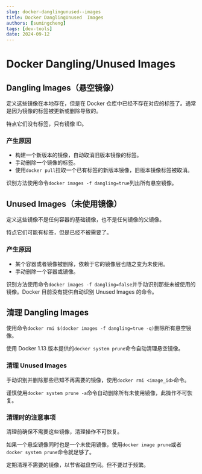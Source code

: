 ```yaml
---
slug: docker-danglingunused--images
title: Docker DanglingUnused  Images
authors: [sumingcheng]
tags: [dev-tools]
date: 2024-09-12
---
```


# Docker Dangling/Unused Images

## Dangling Images（悬空镜像）

定义这些镜像在本地存在，但是在 Docker 仓库中已经不存在对应的标签了。通常是因为镜像的标签被更新或删除导致的。

特点它们没有标签，只有镜像 ID。

### 产生原因

- 构建一个新版本的镜像，自动取消旧版本镜像的标签。
- 手动删除一个镜像的标签。
- 使用`docker pull`拉取一个已有标签的新版本镜像，旧版本镜像标签被取消。

识别方法使用命令`docker images -f dangling=true`列出所有悬空镜像。

## Unused Images（未使用镜像）

定义这些镜像不是任何容器的基础镜像，也不是任何镜像的父镜像。

特点它们可能有标签，但是已经不被需要了。

### 产生原因

- 某个容器或者镜像被删除，依赖于它的镜像层也随之变为未使用。
- 手动删除一个容器或镜像。

识别方法使用命令`docker images -f dangling=false`并手动识别那些未被使用的镜像。Docker 目前没有提供自动识别 Unused Images 的命令。

## 清理 Dangling Images

使用命令`docker rmi $(docker images -f dangling=true -q)`删除所有悬空镜像。

使用 Docker 1.13 版本提供的`docker system prune`命令自动清理悬空镜像。

### 清理 Unused Images

手动识别并删除那些已知不再需要的镜像，使用`docker rmi <image_id>`命令。

谨慎使用`docker system prune -a`命令自动删除所有未使用镜像，此操作不可恢复。

### 清理时的注意事项

清理前确保不需要这些镜像，清理操作不可恢复。

如果一个悬空镜像同时也是一个未使用镜像，使用`docker image prune`或者`docker system prune`命令就足够了。

定期清理不需要的镜像，以节省磁盘空间。但不要过于频繁。
